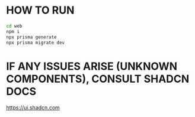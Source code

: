 # HOW TO RUN

``` bash
cd web
npm i
npx prisma generate
npx prisma migrate dev
```
# IF ANY ISSUES ARISE (UNKNOWN COMPONENTS), CONSULT SHADCN DOCS 
https://ui.shadcn.com